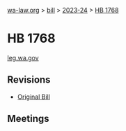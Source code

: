 [wa-law.org](/) > [bill](/bill/) > [2023-24](/bill/2023-24/) > [HB 1768](/bill/2023-24/hb/1768/)

# HB 1768
[leg.wa.gov](https://app.leg.wa.gov/billsummary?BillNumber=1768&Year=2023&Initiative=false)

## Revisions
* [Original Bill](1/)

## Meetings